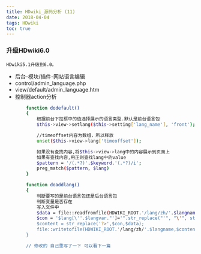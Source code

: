 ```yaml
---
title: HDwiki_源码分析 (11)
date: 2018-04-04
tags: HDwiki
toc: true
---
```


### 升级HDwiki6.0
    HDwiki5.1升级到6.0。

<!-- more -->

- 后台-模块/插件-网站语言编辑
- control/admin_language.php
- view/default/admin_language.htm
- 控制器action分析
    ```bash
        function dodefault()
        {
            根据前台下拉框中的值选择展示的语言类型.默认是前台语言包
            $this->view->setlang($this->setting['lang_name'], 'front');

            //timeoffset内容为数组，所以释放
            unset($this->view->lang['timeoffset']);

            如果没有查找内容,将$this->view->lang中的内容展示到页面上
            如果有查找内容,用正则查找lang中的value
            $pattern = '/(.*?)'.$keyword.'(.*?)/i';
            preg_match($pattern, $lang)
        }

        function doaddlang()
        {
            判断要写的是前台语言包还是后台语言包
            判断变量是否存在
            写入文件中
            $data = file::readfromfile(HDWIKI_ROOT.'/lang/zh/'.$langname);
            $con = '$lang[\''.$langvar."']='".str_replace("'", "\'", str_replace("\\", "\\\\", stripslashes($langcon)))."';\r\n?>";
            $content = str_replace('?>',$con,$data);
            file::writetofile(HDWIKI_ROOT.'/lang/zh/'.$langname,$content);
        }

        // 修改的 自己重写了一下 可以看下一篇
    ```

